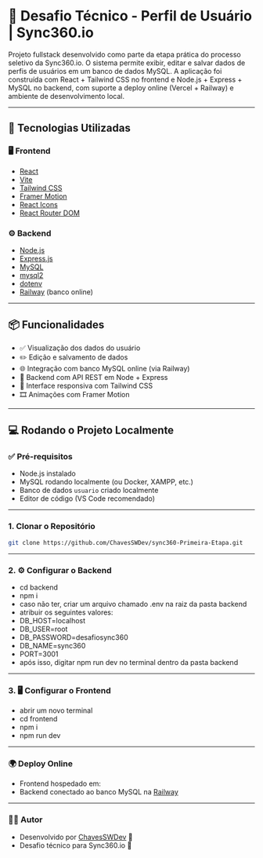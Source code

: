# 👤 Desafio Técnico - Perfil de Usuário | Sync360.io

Projeto fullstack desenvolvido como parte da etapa prática do processo seletivo da Sync360.io.
O sistema permite exibir, editar e salvar dados de perfis de usuários em um banco de dados MySQL.
A aplicação foi construída com React + Tailwind CSS no frontend e Node.js + Express + MySQL no backend, com suporte a deploy online (Vercel + Railway) e ambiente de desenvolvimento local.

---

## 🚀 Tecnologias Utilizadas

### 🖥️ Frontend
- [React](https://reactjs.org/)
- [Vite](https://vitejs.dev/)
- [Tailwind CSS](https://tailwindcss.com/)
- [Framer Motion](https://www.framer.com/motion/)
- [React Icons](https://react-icons.github.io/react-icons/)
- [React Router DOM](https://reactrouter.com/)

### ⚙️ Backend
- [Node.js](https://nodejs.org/)
- [Express.js](https://expressjs.com/)
- [MySQL](https://www.mysql.com/)
- [mysql2](https://www.npmjs.com/package/mysql2)
- [dotenv](https://www.npmjs.com/package/dotenv)
- [Railway](https://railway.app/) (banco online)

---

## 📦 Funcionalidades

- ✅ Visualização dos dados do usuário
- ✏️ Edição e salvamento de dados
- 🌐 Integração com banco MySQL online (via Railway)
- 📡 Backend com API REST em Node + Express
- 📱 Interface responsiva com Tailwind CSS
- 🎞️ Animações com Framer Motion

---

## 💻 Rodando o Projeto Localmente

### ✅ Pré-requisitos
- Node.js instalado
- MySQL rodando localmente (ou Docker, XAMPP, etc.)
- Banco de dados `usuario` criado localmente
- Editor de código (VS Code recomendado)

---

### 1. Clonar o Repositório

```bash
git clone https://github.com/ChavesSWDev/sync360-Primeira-Etapa.git
```

---

### 2. ⚙️ Configurar o Backend

- cd backend
- npm i
- caso não ter, criar um arquivo chamado .env na raiz da pasta backend
- atribuir os seguintes valores:
- DB_HOST=localhost
- DB_USER=root
- DB_PASSWORD=desafiosync360
- DB_NAME=sync360
- PORT=3001
- após isso, digitar npm run dev no terminal dentro da pasta backend

---

### 3. 🖥️ Configurar o Frontend

- abrir um novo terminal
- cd frontend
- npm i
- npm run dev

---

### 🌍 Deploy Online

- Frontend hospedado em:
- Backend conectado ao banco MySQL na [Railway](https://railway.com)

---

### 👨‍💻 Autor

- Desenvolvido por [ChavesSWDev](https://www.linkedin.com/in/chavesdev/) 🚀
- Desafio técnico para Sync360.io 💼
